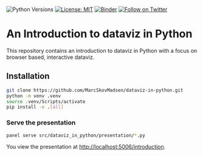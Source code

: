 ![Python Versions](https://img.shields.io/badge/python-3.9-blue) [![License: MIT](https://img.shields.io/badge/License-MIT-blue.svg)](https://www.gnu.org/licenses/agpl-3.0) [![Binder](https://mybinder.org/badge_logo.svg)](https://mybinder.org/v2/gh/MarcSkovMadsen/dataviz-in-python/HEAD?urlpath=lab) [![Follow on Twitter](https://img.shields.io/twitter/follow/MarcSkovMadsen.svg?style=social)](https://twitter.com/MarcSkovMadsen)

# An Introduction to dataviz in Python

This repository contains an introduction to dataviz in Python with a focus on browser based, interactive dataviz.

## Installation

```bash
git clone https://github.com/MarcSkovMadsen/dataviz-in-python.git
python -m venv .venv
source .venv/Scripts/activate
pip install -e .[all]
```

### Serve the presentation

```bash
panel serve src/dataviz_in_python/presentation/*.py
```

You view the presentation at [http://localhost:5006/introduction](http://localhost:5006/introduction).
